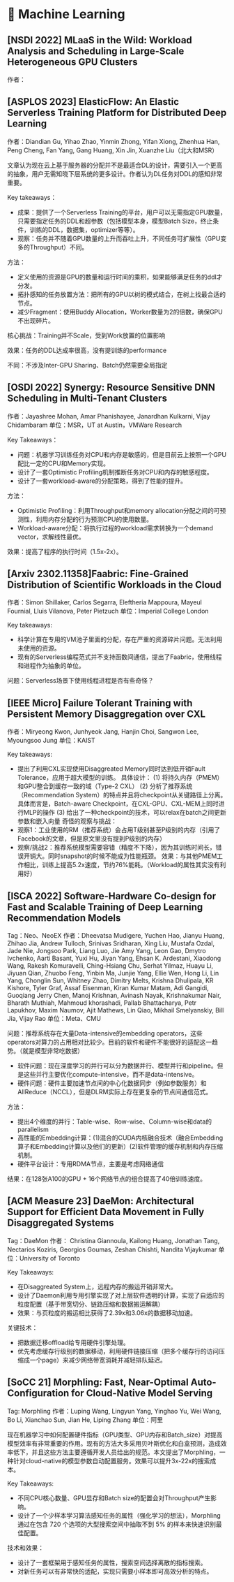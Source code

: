 # 🥇 Machine Learning

## \[NSDI 2022\] MLaaS in the Wild: Workload Analysis and Scheduling in Large-Scale Heterogeneous GPU Clusters
作者：

## \[ASPLOS 2023\] ElasticFlow: An Elastic Serverless Training Platform for Distributed Deep Learning
作者：Diandian Gu, Yihao Zhao, Yinmin Zhong, Yifan Xiong, Zhenhua Han, Peng Cheng, Fan Yang, Gang Huang, Xin Jin, Xuanzhe Liu（北大和MSR）

文章认为现在云上基于服务器的分配并不是最适合DL的设计，需要引入一个更高的抽象，用户无需知晓下层系统的更多设计。作者认为DL任务对DDL的感知非常重要。

Key takeaways：
- 成果：提供了一个Serverless Training的平台，用户可以无需指定GPU数量，只需要指定任务的DDL和超参数（包括模型本身，模型Batch Size，终止条件，训练的DDL，数据集，optimizer等等）。
- 观察：任务并不随着GPU数量的上升而吞吐上升，不同任务可扩展性（GPU变多的Throughput）不同。

方法：
- 定义使用的资源是GPU的数量和运行时间的乘积，如果能够满足任务的ddl才分发。
- 拓扑感知的任务放置方法：把所有的GPU以树的模式结合，在树上找最合适的节点。
- 减少Fragment：使用Buddy Allocation，Worker数量为2的倍数，确保GPU不出现碎片。

核心挑战：Training并不Scale，受到Work放置的位置影响

效果：任务的DDL达成率很高，没有提训练的performance

不同：不涉及Inter-GPU Sharing、Batch仍然需要全局指定

## \[OSDI 2022\] Synergy: Resource Sensitive DNN Scheduling in Multi-Tenant Clusters
作者：Jayashree Mohan, Amar Phanishayee, Janardhan Kulkarni, Vijay Chidambaram
单位：MSR，UT at Austin，VMWare Research

Key Takeaways：
- 问题：机器学习训练任务对CPU和内存是敏感的，但是目前云上按照一个GPU配比一定的CPU和Memory实现。
- 设计了一套Optimistic Profiling机制推断任务对CPU和内存的敏感程度。
- 设计了一套workload-aware的分配策略，得到了性能的提升。

方法：
- Optimistic Profiling：利用Throughput和memory allocation分配之间的可预测性，利用内存分配的行为预测CPU的使用数量。
- Workload-aware分配：将执行过程的workload需求转换为一个demand vector，求解线性最优。

效果：提高了程序的执行时间（1.5x-2x）。

## \[Arxiv 2302.11358\]Faabric: Fine-Grained Distribution of Scientific Workloads in the Cloud
作者：Simon Shillaker, Carlos Segarra, Eleftheria Mappoura, Mayeul Fournial, Lluis Vilanova, Peter Pietzuch
单位：Imperial College London

Key takeaways:
- 科学计算在专用的VM池子里面的分配，存在严重的资源碎片问题。无法利用未使用的资源。
- 现有的Serverless编程范式并不支持函数间通信，提出了Faabric，使用线程和进程作为抽象的单位。

问题：Serverless场景下使用线程进程是否有些奇怪？

## \[IEEE Micro\] Failure Tolerant Training with Persistent Memory Disaggregation over CXL
作者：Miryeong Kwon, Junhyeok Jang, Hanjin Choi, Sangwon Lee, Myoungsoo Jung
单位：KAIST

Key takeaways:
- 提出了利用CXL实现使用Disaggreated Memory同时达到低开销Fault Tolerance，应用于超大模型的训练。
具体设计：
(1) 将持久内存（PMEM）和GPU整合到缓存一致的域（Type-2 CXL）
(2) 分析了推荐系统（Recommendation System）的特点并且将checkpoint从关键路径上分离。具体而言是，Batch-aware Checkpoint，在CXL-GPU、CXL-MEM上同时进行MLP的操作
(3) 给出了一种checkpoint的技术，可以relax在batch之间更新参数和嵌入向量
奇怪的观察与挑战：
- 观察1：工业使用的RM（推荐系统）会占用T级别甚至P级别的内存（引用了Facebook的文章，但是原文里没有提到P级别的内存）
- 观察/挑战2：推荐系统模型需要容错（精度不下降），因为其训练时间长，错误开销大。同时snapshot的时候不能成为性能瓶颈。
效果：与其他PMEM工作相比，训练上提高5.2x速度，节约76%能耗。（Workload的属性其实没有利用好）

## \[ISCA 2022\] Software-Hardware Co-design for Fast and Scalable Training of Deep Learning Recommendation Models
Tag：Neo、NeoEX
作者：Dheevatsa Mudigere, Yuchen Hao, Jianyu Huang, Zhihao Jia, Andrew Tulloch, Srinivas Sridharan, Xing Liu, Mustafa Ozdal, Jade Nie, Jongsoo Park, Liang Luo, Jie Amy Yang, Leon Gao, Dmytro Ivchenko, Aarti Basant, Yuxi Hu, Jiyan Yang, Ehsan K. Ardestani, Xiaodong Wang, Rakesh Komuravelli, Ching-Hsiang Chu, Serhat Yilmaz, Huayu Li, Jiyuan Qian, Zhuobo Feng, Yinbin Ma, Junjie Yang, Ellie Wen, Hong Li, Lin Yang, Chonglin Sun, Whitney Zhao, Dimitry Melts, Krishna Dhulipala, KR Kishore, Tyler Graf, Assaf Eisenman, Kiran Kumar Matam, Adi Gangidi, Guoqiang Jerry Chen, Manoj Krishnan, Avinash Nayak, Krishnakumar Nair, Bharath Muthiah, Mahmoud khorashadi, Pallab Bhattacharya, Petr Lapukhov, Maxim Naumov, Ajit Mathews, Lin Qiao, Mikhail Smelyanskiy, Bill Jia, Vijay Rao
单位：Meta、CMU

问题：推荐系统存在大量Data-intensive的embedding operators，这些operators对算力的占用相对比较少。目前的软件和硬件不能很好的适配这一趋势。（就是模型非常吃数据）
- 软件问题：现在深度学习的并行可以分为数据并行、模型并行和pipeline。但是这些并行主要优化compute-intensive，而不是data-intensive。
- 硬件问题：硬件主要加速节点间的中心化数据同步（例如参数服务）和AllReduce（NCCL），但是DLRM实际上存在更复杂的节点间通信范式。

方法：
- 提出4个维度的并行：Table-wise、Row-wise、Column-wise和data的parallelism
- 高性能的Embedding计算：(1)混合的CUDA内核融合技术（融合Embedding算子和Embedding计算以及他们的更新）(2)软件管理的缓存机制和内存压缩机制。
- 硬件平台设计：专用RDMA节点，主要是考虑网络通信

结果：在128张A100的GPU + 16个网络节点的组合提高了40倍训练速度。

## \[ACM Measure 23\] DaeMon: Architectural Support for Efficient Data Movement in Fully Disaggregated Systems
Tag：DaeMon
作者： Christina Giannoula, Kailong Huang, Jonathan Tang, Nectarios Koziris, Georgios Goumas, Zeshan Chishti, Nandita Vijaykumar
单位：University of Toronto

Key Takeaways:
- 在Disaggreated System上，远程内存的搬运开销非常大。
- 设计了Daemon利用专用引擎实现了对上层软件透明的计算，实现了自适应的粒度配置（基于带宽切分、链路压缩和数据搬运解耦）
- 效果：与页粒度的搬运相比获得了2.39x和3.06x的数据移动加速。

关键技术：
- 把数据迁移offload给专用硬件引擎处理。
- 优先考虑缓存行级别的数据移动，利用硬件链接压缩（把多个缓存行的访问压缩成一个page）来减少网络带宽消耗并减轻排队延迟。

## \[SoCC 21\] Morphling: Fast, Near-Optimal Auto-Configuration for Cloud-Native Model Serving
Tag: Morphling
作者：Luping Wang, Lingyun Yang, Yinghao Yu, Wei Wang, Bo Li, Xianchao Sun, Jian He, Liping Zhang
单位：阿里

现在机器学习中如何配置硬件指标（GPU类型、GPU内存和Batch_size）对提高模型效率有非常重要的作用。现有的方法大多采用贝叶斯优化和白盒预测，造成效率低下，并且这些方法主要遵循开发人员给出的规范。本文提出了Morphling，一种针对cloud-native的模型参数自动配置服务。效果可以提升3x-22x的搜索成本。

Key Takeaways:
- 不同CPU核心数量、GPU显存和Batch size的配置会对Throughput产生影响。
- 设计了一个少样本学习算法感知任务的属性（强化学习的想法），Morphling 通过在包含 720 个选项的大型搜索空间中抽取不到 5% 的样本来快速识别最佳配置。

技术和效果：
- 设计了一套框架用于感知任务的属性，搜索空间选择离散的指标搜索。
- 对新任务可以有非常快的适配，实现只需要小样本即可高效分析的特点。